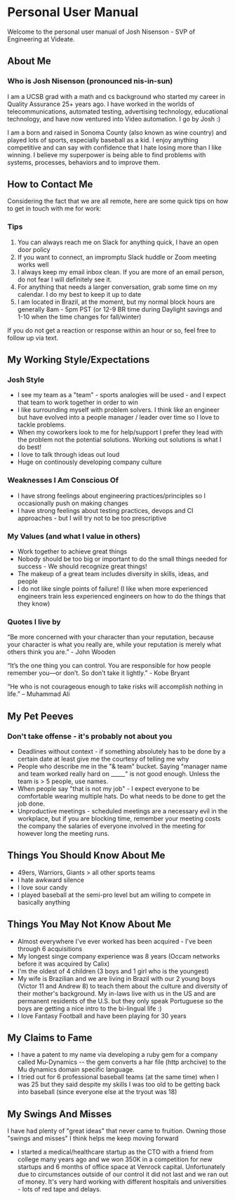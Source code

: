 # Personal User Manual

Welcome to the personal user manual of Josh Nisenson - SVP of Engineering at Videate.

## About Me
### Who is Josh Nisenson (pronounced nis-in-sun)
I am a UCSB grad with a math and cs background who started my career in Quality Assurance 25+ years ago. I have worked in the worlds of telecommunications, automated testing, advertising technology, educational technology, and have now ventured into Video automation. I go by Josh :)

I am a born and raised in Sonoma County (also known as wine country) and played lots of sports, especially baseball as a kid. I enjoy anything competitive and can say with confidence that I hate losing more than I like winning. I believe my superpower is being able to find problems with systems, processes, behaviors and to improve them. 

## How to Contact Me
Considering the fact that we are all remote, here are some quick tips on how to get in touch with me for work:

### Tips
1. You can always reach me on Slack for anything quick, I have an open door policy
2. If you want to connect, an impromptu Slack huddle or Zoom meeting works well
3. I always keep my email inbox clean. If you are more of an email person, do not fear I will definitely see it.
4. For anything that needs a larger conversation, grab some time on my calendar. I do my best to keep it up to date
5. I am located in Brazil, at the moment, but my normal block hours are generally 8am - 5pm PST (or 12-9 BR time during Daylight savings and 1-10 when the time changes for fall/winter)

If you do not get a reaction or response within an hour or so, feel free to follow up via text.

## My Working Style/Expectations

### Josh Style
- I see my team as a "team" - sports analogies will be used - and I expect that team to work together in order to win
- I like surrounding myself with problem solvers. I think like an engineer but have evolved into a people manager / leader over time so I love to tackle problems. 
- When my coworkers look to me for help/support I prefer they lead with the problem not the potential solutions. Working out solutions is what I do best!
- I love to talk through ideas out loud
- Huge on continously developing company culture

### Weaknesses I Am Conscious Of

- I have strong feelings about engineering practices/principles so I occasionally push on making changes
- I have strong feelings about testing practices, devops and CI approaches - but I will try not to be too prescriptive

### My Values (and what I value in others)

- Work together to achieve great things
- Nobody should be too big or important to do the small things needed for success - We should recognize great things!
- The makeup of a great team includes diversity in skills, ideas, and people
- I do not like single points of failure! (I like when more experienced engineers train less experienced engineers on how to do the things that they know)

### Quotes I live by
“Be more concerned with your character than your reputation, because your character is what you really are, while your reputation is merely what others think you are.” - John Wooden

“It’s the one thing you can control. You are responsible for how people remember you—or don’t. So don’t take it lightly.” - Kobe Bryant

“He who is not courageous enough to take risks will accomplish nothing in life.” – Muhammad Ali


## My Pet Peeves
### Don't take offense - it's probably not about you
- Deadlines without context - if something absolutely has to be done by a certain date at least give me the courtesy of telling me why
- People who describe me in the "& team" bucket. Saying "manager name and team worked really hard on _____" is not good enough. Unless the team is > 5 people, use names.
- When people say "that is not my job" - I expect everyone to be comfortable wearing multiple hats. Do what needs to be done to get the job done. 
- Unproductive meetings - scheduled meetings are a necessary evil in the workplace, but if you are blocking time, remember your meeting costs the company the salaries of everyone involved in the meeting for however long the meeting runs.

## Things You Should Know About Me
- 49ers, Warriors, Giants > all other sports teams
- I hate awkward silence
- I love sour candy
- I played baseball at the semi-pro level but am willing to compete in basically anything

## Things You May Not Know About Me
- Almost everywhere I've ever worked has been acquired - I've been through 6 acquisitions
- My longest singe company experience was 8 years (Occam networks before it was acquired by Calix)
- I'm the oldest of 4 children (3 boys and 1 girl who is the youngest)
- My wife is Brazilian and we are living in Brazil with our 2 young boys (Victor 11 and Andrew 8) to teach them about the culture and diversity of their mother's background. My in-laws live with us in the US and are permanent residents of the U.S. but they only speak Portuguese so the boys are getting a nice intro to the bi-lingual life :)
- I love Fantasy Football and have been playing for 30 years

## My Claims to Fame
- I have a patent to my name via developing a ruby gem for a company called Mu-Dynamics -- the gem converts a har file (http archcive) to the Mu dynamics domain specific language.
- I tried out for 6 professional baseball teams (at the same time) when I was 25 but they said despite my skills I was too old to be getting back into baseball (since everyone else at the tryout was 18)

## My Swings And Misses
I have had plenty of "great ideas" that never came to fruition. Owning those "swings and misses" I think helps me keep moving forward

- I started a medical/healthcare startup as the CTO with a friend from college many years ago and we won 350K in a competition for new startups and 6 months of office space at Venrock capital. Unfortunately due to circumstances outside of our control it did not last and we ran out of money. It's very hard working with different hospitals and universities - lots of red tape and delays.




